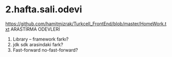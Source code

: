 # 2.hafta.sali.odevi
https://github.com/hamitmizrak/Turkcell_FrontEnd/blob/master/HomeWork.txt
 ARASTİRMA ODEVLERİ
 1) Lıbrary – framework farkı?
 2) jdk sdk arasindaki fark?
 3) Fast-forward no-fast-forward?

